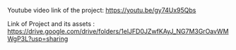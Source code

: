Youtube video link of the project: https://youtu.be/gy74Ux95Qbs

Link of Project and its assets : https://drive.google.com/drive/folders/1elJFD0JZwfKAyJ_NG7M3GrOavWMWgP3L?usp=sharing
